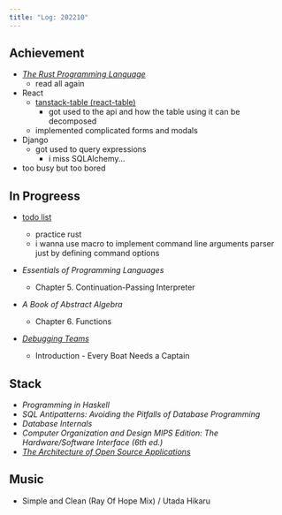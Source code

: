 ```yaml
---
title: "Log: 202210"
---
```


## Achievement

- [*The Rust Programming Language*](https://doc.rust-lang.org/book/)
  - read all again
- React
  - [tanstack-table (react-table)](https://tanstack.com/table/v8)
    - got used to the api and how the table using it can be decomposed
  - implemented complicated forms and modals
- Django
  - got used to query expressions
    - i miss SQLAlchemy...
- too busy but too bored


## In Progreess

- [todo list](https://github.com/e5pe0n/rust-sandbox/tree/main/todo_list)
  - practice rust
  - i wanna use macro to implement command line arguments parser just by defining command options

- *Essentials of Programming Languages*
  - Chapter 5. Continuation-Passing Interpreter

- *A Book of Abstract Algebra*
  - Chapter 6. Functions

- [*Debugging Teams*](https://book.debuggingteams.com/)
  - Introduction - Every Boat Needs a Captain


## Stack

- *Programming in Haskell*
- *SQL Antipatterns: Avoiding the Pitfalls of Database Programming*
- *Database Internals*
- *Computer Organization and Design MIPS Edition: The Hardware/Software Interface (6th ed.)*
- [*The Architecture of Open Source Applications*](http://www.aosabook.org/en/index.html)


## Music

- Simple and Clean (Ray Of Hope Mix) / Utada Hikaru
